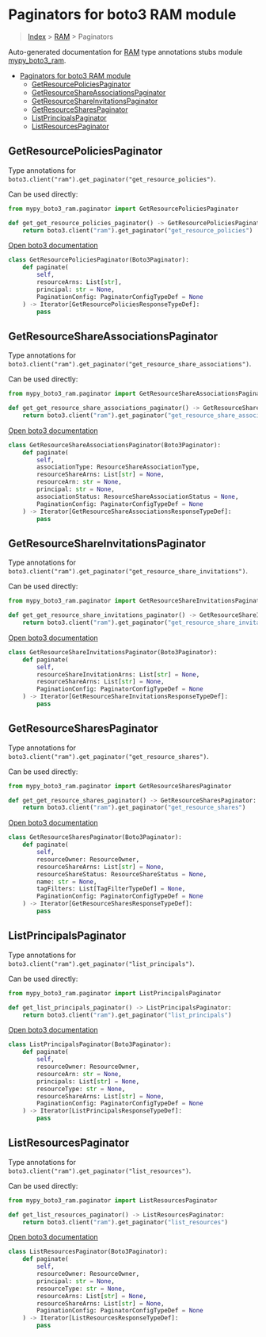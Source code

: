 # Paginators for boto3 RAM module

> [Index](../README.md) > [RAM](./README.md) > Paginators

Auto-generated documentation for [RAM](https://boto3.amazonaws.com/v1/documentation/api/latest/reference/services/ram.html#RAM)
type annotations stubs module [mypy_boto3_ram](https://pypi.org/project/mypy-boto3-ram/).

- [Paginators for boto3 RAM module](#paginators-for-boto3-ram-module)
  - [GetResourcePoliciesPaginator](#getresourcepoliciespaginator)
  - [GetResourceShareAssociationsPaginator](#getresourceshareassociationspaginator)
  - [GetResourceShareInvitationsPaginator](#getresourceshareinvitationspaginator)
  - [GetResourceSharesPaginator](#getresourcesharespaginator)
  - [ListPrincipalsPaginator](#listprincipalspaginator)
  - [ListResourcesPaginator](#listresourcespaginator)

## GetResourcePoliciesPaginator

Type annotations for `boto3.client("ram").get_paginator("get_resource_policies")`.

Can be used directly:

```python
from mypy_boto3_ram.paginator import GetResourcePoliciesPaginator

def get_get_resource_policies_paginator() -> GetResourcePoliciesPaginator:
    return boto3.client("ram").get_paginator("get_resource_policies")
```

[Open boto3 documentation](https://boto3.amazonaws.com/v1/documentation/api/latest/reference/services/ram.html#RAM.Paginator.GetResourcePolicies)

```python
class GetResourcePoliciesPaginator(Boto3Paginator):
    def paginate(
        self,
        resourceArns: List[str],
        principal: str = None,
        PaginationConfig: PaginatorConfigTypeDef = None
    ) -> Iterator[GetResourcePoliciesResponseTypeDef]:
        pass
```
## GetResourceShareAssociationsPaginator

Type annotations for `boto3.client("ram").get_paginator("get_resource_share_associations")`.

Can be used directly:

```python
from mypy_boto3_ram.paginator import GetResourceShareAssociationsPaginator

def get_get_resource_share_associations_paginator() -> GetResourceShareAssociationsPaginator:
    return boto3.client("ram").get_paginator("get_resource_share_associations")
```

[Open boto3 documentation](https://boto3.amazonaws.com/v1/documentation/api/latest/reference/services/ram.html#RAM.Paginator.GetResourceShareAssociations)

```python
class GetResourceShareAssociationsPaginator(Boto3Paginator):
    def paginate(
        self,
        associationType: ResourceShareAssociationType,
        resourceShareArns: List[str] = None,
        resourceArn: str = None,
        principal: str = None,
        associationStatus: ResourceShareAssociationStatus = None,
        PaginationConfig: PaginatorConfigTypeDef = None
    ) -> Iterator[GetResourceShareAssociationsResponseTypeDef]:
        pass
```
## GetResourceShareInvitationsPaginator

Type annotations for `boto3.client("ram").get_paginator("get_resource_share_invitations")`.

Can be used directly:

```python
from mypy_boto3_ram.paginator import GetResourceShareInvitationsPaginator

def get_get_resource_share_invitations_paginator() -> GetResourceShareInvitationsPaginator:
    return boto3.client("ram").get_paginator("get_resource_share_invitations")
```

[Open boto3 documentation](https://boto3.amazonaws.com/v1/documentation/api/latest/reference/services/ram.html#RAM.Paginator.GetResourceShareInvitations)

```python
class GetResourceShareInvitationsPaginator(Boto3Paginator):
    def paginate(
        self,
        resourceShareInvitationArns: List[str] = None,
        resourceShareArns: List[str] = None,
        PaginationConfig: PaginatorConfigTypeDef = None
    ) -> Iterator[GetResourceShareInvitationsResponseTypeDef]:
        pass
```
## GetResourceSharesPaginator

Type annotations for `boto3.client("ram").get_paginator("get_resource_shares")`.

Can be used directly:

```python
from mypy_boto3_ram.paginator import GetResourceSharesPaginator

def get_get_resource_shares_paginator() -> GetResourceSharesPaginator:
    return boto3.client("ram").get_paginator("get_resource_shares")
```

[Open boto3 documentation](https://boto3.amazonaws.com/v1/documentation/api/latest/reference/services/ram.html#RAM.Paginator.GetResourceShares)

```python
class GetResourceSharesPaginator(Boto3Paginator):
    def paginate(
        self,
        resourceOwner: ResourceOwner,
        resourceShareArns: List[str] = None,
        resourceShareStatus: ResourceShareStatus = None,
        name: str = None,
        tagFilters: List[TagFilterTypeDef] = None,
        PaginationConfig: PaginatorConfigTypeDef = None
    ) -> Iterator[GetResourceSharesResponseTypeDef]:
        pass
```
## ListPrincipalsPaginator

Type annotations for `boto3.client("ram").get_paginator("list_principals")`.

Can be used directly:

```python
from mypy_boto3_ram.paginator import ListPrincipalsPaginator

def get_list_principals_paginator() -> ListPrincipalsPaginator:
    return boto3.client("ram").get_paginator("list_principals")
```

[Open boto3 documentation](https://boto3.amazonaws.com/v1/documentation/api/latest/reference/services/ram.html#RAM.Paginator.ListPrincipals)

```python
class ListPrincipalsPaginator(Boto3Paginator):
    def paginate(
        self,
        resourceOwner: ResourceOwner,
        resourceArn: str = None,
        principals: List[str] = None,
        resourceType: str = None,
        resourceShareArns: List[str] = None,
        PaginationConfig: PaginatorConfigTypeDef = None
    ) -> Iterator[ListPrincipalsResponseTypeDef]:
        pass
```
## ListResourcesPaginator

Type annotations for `boto3.client("ram").get_paginator("list_resources")`.

Can be used directly:

```python
from mypy_boto3_ram.paginator import ListResourcesPaginator

def get_list_resources_paginator() -> ListResourcesPaginator:
    return boto3.client("ram").get_paginator("list_resources")
```

[Open boto3 documentation](https://boto3.amazonaws.com/v1/documentation/api/latest/reference/services/ram.html#RAM.Paginator.ListResources)

```python
class ListResourcesPaginator(Boto3Paginator):
    def paginate(
        self,
        resourceOwner: ResourceOwner,
        principal: str = None,
        resourceType: str = None,
        resourceArns: List[str] = None,
        resourceShareArns: List[str] = None,
        PaginationConfig: PaginatorConfigTypeDef = None
    ) -> Iterator[ListResourcesResponseTypeDef]:
        pass
```